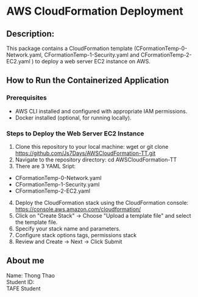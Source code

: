 # AWS CloudFormation Deployment
## Description: 
This package contains a CloudFormation template (CFormationTemp-0-Network.yaml, CFormationTemp-1-Security.yaml and CFormationTemp-2-EC2.yaml ) to deploy a web server EC2 instance on AWS.

## How to Run the Containerized Application
### Prerequisites
* AWS CLI installed and configured with appropriate IAM permissions.
* Docker installed (optional, for running locally).

### Steps to Deploy the Web Server EC2 Instance
1. Clone this repository to your local machine:
wget or git clone https://github.com/Js7Days/AWSCloudFormation-TT.git
2. Navigate to the repository directory:
cd AWSCloudFormation-TT
3. There are 3 YAML Sript:
  * CFormationTemp-0-Network.yaml
  * CFormationTemp-1-Security.yaml 
  * CFormationTemp-2-EC2.yaml
4. Deploy the CloudFormation stack using the CloudFormation console:
   https://console.aws.amazon.com/cloudformation/ 
5. Click on "Create Stack" -> Choose "Upload a template file" and select the template file.
6. Specify your stack name and parameters.
7. Configure stack options tags, permissions stack 
8. Review and Create -> Next -> Click Submit

## About me
Name: Thong Thao <br>
Student ID:  <br>
TAFE Student
